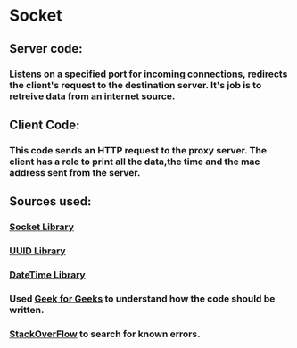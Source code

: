 # Socket

## Server code:

  ### Listens on a specified port for incoming connections, redirects the client's request to the destination server. It's job is to retreive data from an internet source.

## Client Code:
  
  ### This code sends an HTTP request to the proxy server. The client has a role to print all the data,the time and the mac address sent from the server.
## Sources used:

### [Socket Library](https://docs.python.org/3/library/socket.html)
### [UUID Library](https://docs.python.org/3/library/uuid.html)
### [DateTime Library](https://docs.python.org/3/library/datetime.html)
### Used [Geek for Geeks](https://www.geeksforgeeks.org/creating-a-proxy-webserver-in-python-set-1/) to understand how the code should be written.
### [StackOverFlow](https://stackoverflow.com/questions/73522096/why-is-the-proxy-not-working-when-sending-requests) to search for known errors.
